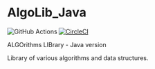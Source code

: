 # AlgoLib_Java

![GitHub Actions](https://github.com/ref-humbold/AlgoLib_Java/workflows/GitHub%20Actions/badge.svg?branch=master)
[![CircleCI](https://circleci.com/gh/ref-humbold/AlgoLib_Java/tree/master.svg?style=shield)](https://circleci.com/gh/ref-humbold/AlgoLib_Java/tree/master)

ALGOrithms LIBrary - Java version

Library of various algorithms and data structures.
